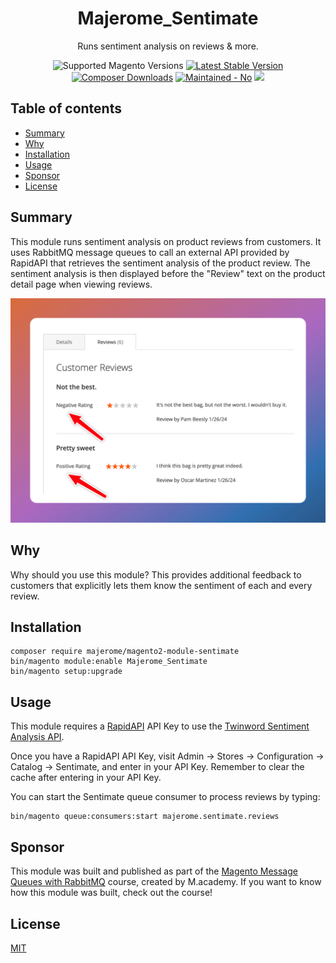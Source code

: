 <h1 align="center">Majerome_Sentimate</h1> 

<div align="center">
  <p>Runs sentiment analysis on reviews & more.</p>
  <img src="https://img.shields.io/badge/magento-2.4.7-brightgreen.svg?logo=magento&longCache=true&style=flat-square" alt="Supported Magento Versions" />
  <a href="https://packagist.org/packages/majerome/magento2-module-sentimate" target="_blank"><img src="https://img.shields.io/packagist/v/majerome/magento2-module-sentimate.svg?style=flat-square" alt="Latest Stable Version" /></a>
  <a href="https://packagist.org/packages/majerome/magento2-module-sentimate" target="_blank"><img src="https://poser.pugx.org/majerome/magento2-module-sentimate/downloads" alt="Composer Downloads" /></a>
  <a href="https://github.com/majerome/magento2-module-sentimate/pulse/monthly" target="_blank"><img src="https://img.shields.io/badge/maintained%3F-no-red.svg?style=flat-square" alt="Maintained - No" /></a>
  <a href="https://opensource.org/licenses/MIT" target="_blank"><img src="https://img.shields.io/badge/license-MIT-blue.svg" /></a>
</div>

## Table of contents

- [Summary](#summary)
- [Why](#why)
- [Installation](#installation)
- [Usage](#usage)
- [Sponsor](#sponsor)
- [License](#license)

## Summary

This module runs sentiment analysis on product reviews from customers. It uses RabbitMQ message queues to call an external API provided by RapidAPI that retrieves the sentiment analysis of the product review. The sentiment analysis is then displayed before the "Review" text on the product detail page when viewing reviews.

![Demo](https://raw.githubusercontent.com/majerome/magento2-module-sentimate/master/docs/demo.png)

## Why

Why should you use this module? This provides additional feedback to customers that explicitly lets them know the sentiment of each and every review.

## Installation

```
composer require majerome/magento2-module-sentimate
bin/magento module:enable Majerome_Sentimate
bin/magento setup:upgrade
```

## Usage

This module requires a [RapidAPI](https://rapidapi.com/auth/sign-up?referral=/twinword/api/sentiment-analysis) API Key to use the [Twinword Sentiment Analysis API](https://rapidapi.com/twinword/api/sentiment-analysis/).

Once you have a RapidAPI API Key, visit Admin -> Stores -> Configuration -> Catalog -> Sentimate, and enter in your API Key. Remember to clear the cache after entering in your API Key.

You can start the Sentimate queue consumer to process reviews by typing:

```
bin/magento queue:consumers:start majerome.sentimate.reviews
```

## Sponsor

This module was built and published as part of the [Magento Message Queues with RabbitMQ](https://m.academy/rabbitmq/) course, created by M.academy. If you want to know how this module was built, check out the course!

## License

[MIT](https://opensource.org/licenses/MIT)
